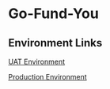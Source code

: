 # Go-Fund-You
## Environment Links
[UAT Environment](http://go-fund-you-test-env-dot-project-2-251819.appspot.com/api/swagger-ui.html)

[Production Environment](http://35.232.29.220/api/swagger-ui.html)
